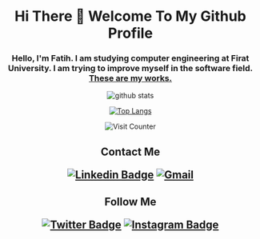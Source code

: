 <h1 align="center">Hi There 👋 Welcome To My Github Profile</h1>

<h3 align="center"> Hello, I'm Fatih. I am studying computer engineering at Firat University. I am trying to improve myself in the software field. <a href="https://github.com/fatihgurel?tab=repositories">These are my works.</a></h3>

<div align="center">
 
![github stats](https://github-readme-stats.vercel.app/api?username=fatihgurel&show_icons=true&theme=tokyonight&)

[![Top Langs](https://github-readme-stats.vercel.app/api/top-langs/?username=fatihgurel&theme=tokyonight)](https://github.com/fatihgurel/github-readme-stats)

![Visit Counter](https://komarev.com/ghpvc/?username=fatihgurel&color=brightgreen&style=flat&label=Profile+Views)

</div>

<h2 align="center">

Contact Me

[![Linkedin Badge](https://img.shields.io/badge/LinkedIn-0077B5?style=for-the-badge&logo=linkedin&logoColor=white&link=link)](https://www.linkedin.com/in/fatihgurel/) [![Gmail](https://img.shields.io/badge/Gmail-D14836?style=for-the-badge&logo=gmail&logoColor=white&link=link)](mailto:fatihgurel.yazilim@gmail.com)

</h2>

<h2 align="center">

Follow Me

[![Twitter Badge](https://img.shields.io/badge/Twitter-1DA1F2?style=for-the-badge&logo=twitter&logoColor=white&link=link)](https://twitter.com/gurel__) [![Instagram Badge](https://img.shields.io/badge/Instagram-E4405F?style=for-the-badge&logo=instagram&logoColor=white&link=link)](https://www.instagram.com/fatihgrel/) 
</h2>

